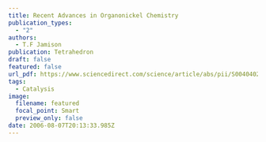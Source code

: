 ```yaml
---
title: Recent Advances in Organonickel Chemistry
publication_types:
  - "2"
authors:
  - T.F Jamison
publication: Tetrahedron
draft: false
featured: false
url_pdf: https://www.sciencedirect.com/science/article/abs/pii/S0040402006006739?via%3Dihub
tags:
  - Catalysis
image:
  filename: featured
  focal_point: Smart
  preview_only: false
date: 2006-08-07T20:13:33.985Z
---
```

